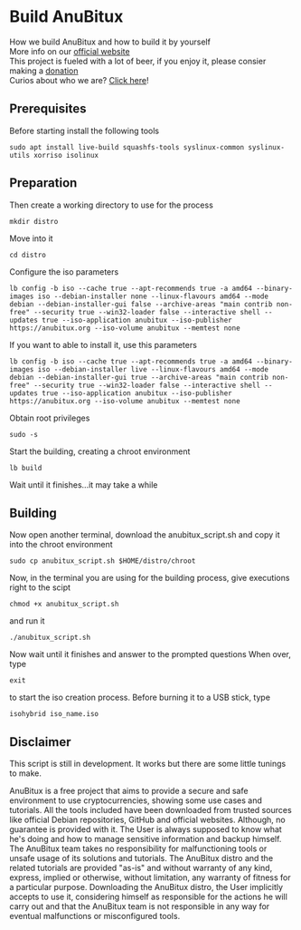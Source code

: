 # Build AnuBitux
How we build AnuBitux and how to build it by yourself   
More info on our [official website](https://anubitux.org/how-to-build-anubitux-by-yourself/)  
This project is fueled with a lot of beer, if you enjoy it, please consier making a [donation](https://www.buymeacoffee.com/anubitux)  
Curios about who we are? [Click here](https://anubitux.org/meet-the-anubitux-project/)!  

## Prerequisites
Before starting install the following tools
```
sudo apt install live-build squashfs-tools syslinux-common syslinux-utils xorriso isolinux
```
## Preparation
Then create a working directory to use for the process
```
mkdir distro
```
Move into it
```
cd distro
```
Configure the iso parameters
```
lb config -b iso --cache true --apt-recommends true -a amd64 --binary-images iso --debian-installer none --linux-flavours amd64 --mode debian --debian-installer-gui false --archive-areas "main contrib non-free" --security true --win32-loader false --interactive shell --updates true --iso-application anubitux --iso-publisher https://anubitux.org --iso-volume anubitux --memtest none
```
If you want to able to install it, use this parameters
```
lb config -b iso --cache true --apt-recommends true -a amd64 --binary-images iso --debian-installer live --linux-flavours amd64 --mode debian --debian-installer-gui true --archive-areas "main contrib non-free" --security true --win32-loader false --interactive shell --updates true --iso-application anubitux --iso-publisher https://anubitux.org --iso-volume anubitux --memtest none
```
Obtain root privileges
```
sudo -s
```
Start the building, creating a chroot environment
```
lb build
```
Wait until it finishes...it may take a while

## Building
Now open another terminal, download the anubitux_script.sh and copy it into the chroot environment
```
sudo cp anubitux_script.sh $HOME/distro/chroot
```
Now, in the terminal you are using for the building process, give executions right to the scipt
```
chmod +x anubitux_script.sh
```
and run it
```
./anubitux_script.sh
```
Now wait until it finishes and answer to the prompted questions
When over, type 
```
exit
```
to start the iso creation process.
Before burning it to a USB stick, type
```
isohybrid iso_name.iso
```

## Disclaimer
This script is still in development. It works but there are some little tunings to make.

AnuBitux is a free project that aims to provide a secure and safe environment to use cryptocurrencies, showing some use cases and tutorials. All the tools included have been downloaded from trusted sources like official Debian repositories, GitHub and official websites.
Although, no guarantee is provided with it. The User is always supposed to know what he's doing and how to manage sensitive information and backup himself.
The AnuBitux team takes no responsibility for malfunctioning tools or unsafe usage of its solutions and tutorials.
The AnuBitux distro and the related tutorials are provided "as-is" and without warranty of any kind, express, implied or otherwise, without limitation, any warranty of fitness for a particular purpose. 
Downloading the AnuBitux distro, the User implicitly accepts to use it, considering himself as responsible for the actions he will carry out and that the AnuBitux team is not responsible in any way for eventual malfunctions or misconfigured tools.

